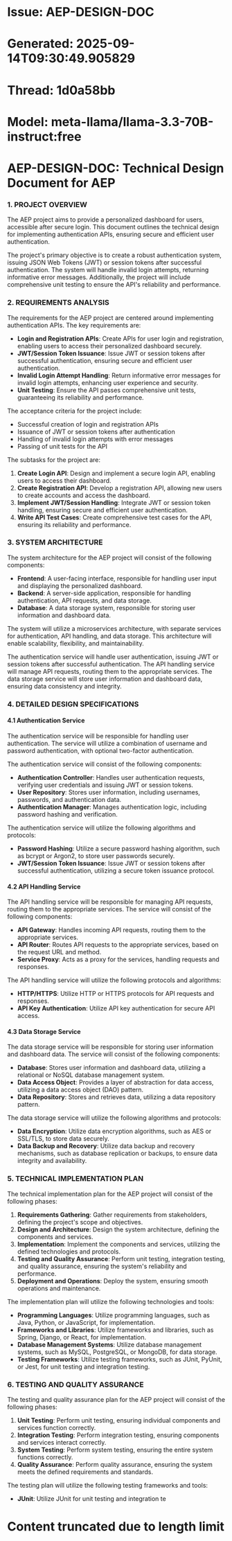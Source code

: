 # Issue: AEP-DESIGN-DOC
# Generated: 2025-09-14T09:30:49.905829
# Thread: 1d0a58bb
# Model: meta-llama/llama-3.3-70B-instruct:free

**AEP-DESIGN-DOC: Technical Design Document for AEP**
=====================================================

### 1. PROJECT OVERVIEW

The AEP project aims to provide a personalized dashboard for users, accessible after secure login. This document outlines the technical design for implementing authentication APIs, ensuring secure and efficient user authentication.

The project's primary objective is to create a robust authentication system, issuing JSON Web Tokens (JWT) or session tokens after successful authentication. The system will handle invalid login attempts, returning informative error messages. Additionally, the project will include comprehensive unit testing to ensure the API's reliability and performance.

### 2. REQUIREMENTS ANALYSIS

The requirements for the AEP project are centered around implementing authentication APIs. The key requirements are:

*   **Login and Registration APIs**: Create APIs for user login and registration, enabling users to access their personalized dashboard securely.
*   **JWT/Session Token Issuance**: Issue JWT or session tokens after successful authentication, ensuring secure and efficient user authentication.
*   **Invalid Login Attempt Handling**: Return informative error messages for invalid login attempts, enhancing user experience and security.
*   **Unit Testing**: Ensure the API passes comprehensive unit tests, guaranteeing its reliability and performance.

The acceptance criteria for the project include:

*   Successful creation of login and registration APIs
*   Issuance of JWT or session tokens after authentication
*   Handling of invalid login attempts with error messages
*   Passing of unit tests for the API

The subtasks for the project are:

1.  **Create Login API**: Design and implement a secure login API, enabling users to access their dashboard.
2.  **Create Registration API**: Develop a registration API, allowing new users to create accounts and access the dashboard.
3.  **Implement JWT/Session Handling**: Integrate JWT or session token handling, ensuring secure and efficient user authentication.
4.  **Write API Test Cases**: Create comprehensive test cases for the API, ensuring its reliability and performance.

### 3. SYSTEM ARCHITECTURE

The system architecture for the AEP project will consist of the following components:

*   **Frontend**: A user-facing interface, responsible for handling user input and displaying the personalized dashboard.
*   **Backend**: A server-side application, responsible for handling authentication, API requests, and data storage.
*   **Database**: A data storage system, responsible for storing user information and dashboard data.

The system will utilize a microservices architecture, with separate services for authentication, API handling, and data storage. This architecture will enable scalability, flexibility, and maintainability.

The authentication service will handle user authentication, issuing JWT or session tokens after successful authentication. The API handling service will manage API requests, routing them to the appropriate services. The data storage service will store user information and dashboard data, ensuring data consistency and integrity.

### 4. DETAILED DESIGN SPECIFICATIONS

#### 4.1 Authentication Service

The authentication service will be responsible for handling user authentication. The service will utilize a combination of username and password authentication, with optional two-factor authentication.

The authentication service will consist of the following components:

*   **Authentication Controller**: Handles user authentication requests, verifying user credentials and issuing JWT or session tokens.
*   **User Repository**: Stores user information, including usernames, passwords, and authentication data.
*   **Authentication Manager**: Manages authentication logic, including password hashing and verification.

The authentication service will utilize the following algorithms and protocols:

*   **Password Hashing**: Utilize a secure password hashing algorithm, such as bcrypt or Argon2, to store user passwords securely.
*   **JWT/Session Token Issuance**: Issue JWT or session tokens after successful authentication, utilizing a secure token issuance protocol.

#### 4.2 API Handling Service

The API handling service will be responsible for managing API requests, routing them to the appropriate services. The service will consist of the following components:

*   **API Gateway**: Handles incoming API requests, routing them to the appropriate services.
*   **API Router**: Routes API requests to the appropriate services, based on the request URL and method.
*   **Service Proxy**: Acts as a proxy for the services, handling requests and responses.

The API handling service will utilize the following protocols and algorithms:

*   **HTTP/HTTPS**: Utilize HTTP or HTTPS protocols for API requests and responses.
*   **API Key Authentication**: Utilize API key authentication for secure API access.

#### 4.3 Data Storage Service

The data storage service will be responsible for storing user information and dashboard data. The service will consist of the following components:

*   **Database**: Stores user information and dashboard data, utilizing a relational or NoSQL database management system.
*   **Data Access Object**: Provides a layer of abstraction for data access, utilizing a data access object (DAO) pattern.
*   **Data Repository**: Stores and retrieves data, utilizing a data repository pattern.

The data storage service will utilize the following algorithms and protocols:

*   **Data Encryption**: Utilize data encryption algorithms, such as AES or SSL/TLS, to store data securely.
*   **Data Backup and Recovery**: Utilize data backup and recovery mechanisms, such as database replication or backups, to ensure data integrity and availability.

### 5. TECHNICAL IMPLEMENTATION PLAN

The technical implementation plan for the AEP project will consist of the following phases:

1.  **Requirements Gathering**: Gather requirements from stakeholders, defining the project's scope and objectives.
2.  **Design and Architecture**: Design the system architecture, defining the components and services.
3.  **Implementation**: Implement the components and services, utilizing the defined technologies and protocols.
4.  **Testing and Quality Assurance**: Perform unit testing, integration testing, and quality assurance, ensuring the system's reliability and performance.
5.  **Deployment and Operations**: Deploy the system, ensuring smooth operations and maintenance.

The implementation plan will utilize the following technologies and tools:

*   **Programming Languages**: Utilize programming languages, such as Java, Python, or JavaScript, for implementation.
*   **Frameworks and Libraries**: Utilize frameworks and libraries, such as Spring, Django, or React, for implementation.
*   **Database Management Systems**: Utilize database management systems, such as MySQL, PostgreSQL, or MongoDB, for data storage.
*   **Testing Frameworks**: Utilize testing frameworks, such as JUnit, PyUnit, or Jest, for unit testing and integration testing.

### 6. TESTING AND QUALITY ASSURANCE

The testing and quality assurance plan for the AEP project will consist of the following phases:

1.  **Unit Testing**: Perform unit testing, ensuring individual components and services function correctly.
2.  **Integration Testing**: Perform integration testing, ensuring components and services interact correctly.
3.  **System Testing**: Perform system testing, ensuring the entire system functions correctly.
4.  **Quality Assurance**: Perform quality assurance, ensuring the system meets the defined requirements and standards.

The testing plan will utilize the following testing frameworks and tools:

*   **JUnit**: Utilize JUnit for unit testing and integration te

# Content truncated due to length limit